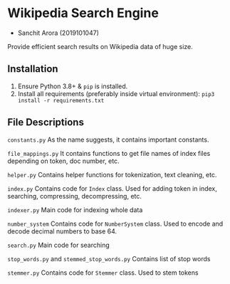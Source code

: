 # Wikipedia Search Engine

- Sanchit Arora (2019101047)

Provide efficient search results on Wikipedia data of huge size.

## Installation

1. Ensure Python 3.8+ & `pip` is installed.
2. Install all requirements (preferably inside virtual environment): `pip3 install -r requirements.txt`

## File Descriptions

`constants.py`
As the name suggests, it contains important constants.

`file_mappings.py`
It contains functions to get file names of index files depending on token, doc number, etc.

`helper.py`
Contains helper functions for tokenization, text cleaning, etc.

`index.py`
Contains code for `Index` class. Used for adding token in index, searching, compressing, decompressing, etc.

`indexer.py`
Main code for indexing whole data

`number_system`
Contains code for `NumberSystem` class. Used to encode and decode decimal numbers to base 64.

`search.py`
Main code for searching

`stop_words.py` and `stemmed_stop_words.py`
Contains list of stop words

`stemmer.py`
Contains code for `Stemmer` class. Used to stem tokens
